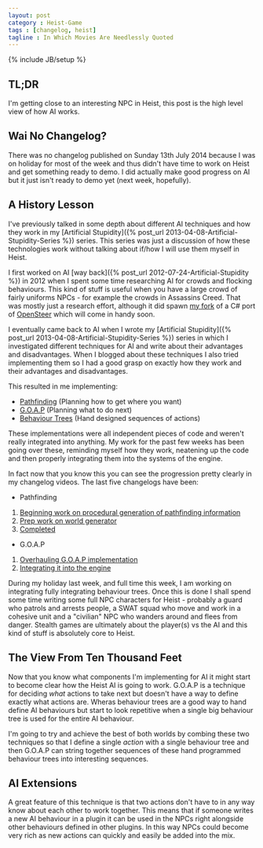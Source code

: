 ```yaml
---
layout: post
category : Heist-Game
tags : [changelog, heist]
tagline : In Which Movies Are Needlessly Quoted
---
```

{% include JB/setup %}


## TL;DR

I'm getting close to an interesting NPC in Heist, this post is the high level view of how AI works.

## Wai No Changelog?

There was no changelog published on Sunday 13th July 2014 because I was on holiday for most of the week and thus didn't have time to work on Heist and get something ready to demo. I did actually make good progress on AI but it just isn't ready to demo yet (next week, hopefully).

## A History Lesson

I've previously talked in some depth about different AI techniques and how they work in my [Artificial Stupidity]({% post_url 2013-04-08-Artificial-Stupidity-Series %}) series. This series was just a discussion of how these technologies work without talking about if/how I will use them myself in Heist.

I first worked on AI [way back]({% post_url 2012-07-24-Artificial-Stupidity %})  in 2012 when I spent some time researching AI for crowds and flocking behaviours. This kind of stuff is useful when you have a large crowd of fairly uniforms NPCs - for example the crowds in Assassins Creed. That was mostly just a research effort, although it did spawn [my fork](https://github.com/martindevans/SharpSteer2) of a C# port of [OpenSteer](http://opensteer.sourceforge.net/) which will come in handy soon.

I eventually came back to AI when I wrote my [Artificial Stupidity]({% post_url 2013-04-08-Artificial-Stupidity-Series %}) series in which I investigated different techniques for AI and write about their advantages and disadvantages. When I blogged about these techniques I also tried implementing them so I had a good grasp on exactly how they work and their advantages and disadvantages.

This resulted in me implementing:

 - [Pathfinding](/heist-game/2013/04/10/Pathfinding/) (Planning how to get where you want)
 - [G.O.A.P](/heist-game/2013/06/11/27-Gigawatts-Of-Cake/) (Planning what to do next)
 - [Behaviour Trees](/heist-game/2013/05/22/Trees-Are-Well-Behaved/) (Hand designed sequences of actions)

These implementations were all independent pieces of code and weren't really integrated into anything. My work for the past few weeks has been going over these, reminding myself how they work, neatening up the code and then properly integrating them into the systems of the engine.

In fact now that you know this you can see the progression pretty clearly in my changelog videos. The last five changelogs have been:

 - Pathfinding
  1. [Beginning work on procedural generation of pathfinding information](/heist-game/2014/06/08/Losing-My-Way/)
  2. [Prep work on world generator](/heist-game/2014/06/15/Changelog-14/)
  3. [Completed](/heist-game/2014/06/22/Happy-Birthday/)
 - G.O.A.P
  1. [Overhauling G.O.A.P implementation](/heist-game/2014/06/29/Changelog-16/)
  2. [Integrating it into the engine](/heist-game/2014/07/06/Changelog-17/)

During my holiday last week, and full time this week, I am working on integrating fully integrating behaviour trees. Once this is done I shall spend some time writing some full NPC characters for Heist - probably a guard who patrols and arrests people, a SWAT squad who move and work in a cohesive unit and a "civilian" NPC who wanders around and flees from danger. Stealth games are ultimately about the player(s) vs the AI and this kind of stuff is absolutely core to Heist.

## The View From Ten Thousand Feet

 Now that you know what components I'm implementing for AI it might start to become clear how the Heist AI is going to work. G.O.A.P is a technique for deciding *what* actions to take next but doesn't have a way to define exactly what actions are. Wheras behaviour trees are a good way to hand define AI behaviours but start to look repetitive when a single big behaviour tree is used for the entire AI behaviour.
 
 I'm going to try and achieve the best of both worlds by combing these two techniques so that I define a single *action* with a single behaviour tree and then G.O.A.P can string together sequences of these hand programmed behaviour trees into interesting sequences.

## AI Extensions

A great feature of this technique is that two actions don't have to in any way know about each other to work together. This means that if someone writes a new AI behaviour in a plugin it can be used in the NPCs right alongside other behaviours defined in other plugins. In this way NPCs could become very rich as new actions can quickly and easily be added into the mix.